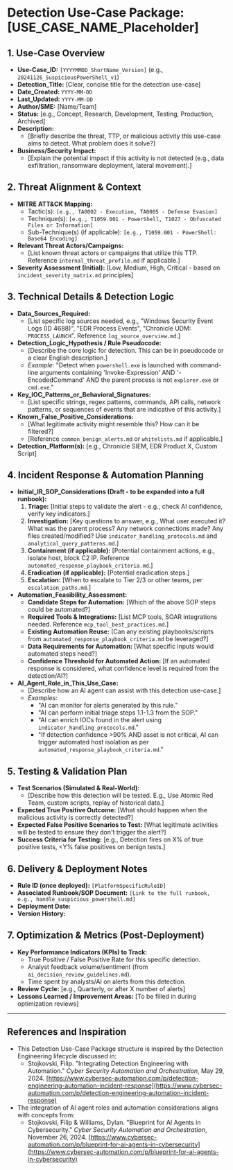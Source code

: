 # Detection Use-Case Package: [USE_CASE_NAME_Placeholder]

## 1. Use-Case Overview

-   **Use-Case_ID:** `[YYYYMMDD_ShortName_Version]` (e.g., `20241126_SuspiciousPowerShell_v1`)
-   **Detection_Title:** [Clear, concise title for the detection use-case]
-   **Date_Created:** `YYYY-MM-DD`
-   **Last_Updated:** `YYYY-MM-DD`
-   **Author/SME:** [Name/Team]
-   **Status:** [e.g., Concept, Research, Development, Testing, Production, Archived]
-   **Description:**
    -   [Briefly describe the threat, TTP, or malicious activity this use-case aims to detect. What problem does it solve?]
-   **Business/Security Impact:**
    -   [Explain the potential impact if this activity is not detected (e.g., data exfiltration, ransomware deployment, lateral movement).]

## 2. Threat Alignment & Context

-   **MITRE ATT&CK Mapping:**
    -   Tactic(s): `[e.g., TA0002 - Execution, TA0005 - Defense Evasion]`
    -   Technique(s): `[e.g., T1059.001 - PowerShell, T1027 - Obfuscated Files or Information]`
    -   Sub-Technique(s) (if applicable): `[e.g., T1059.001 - PowerShell: Base64 Encoding]`
-   **Relevant Threat Actors/Campaigns:**
    -   [List known threat actors or campaigns that utilize this TTP. Reference `internal_threat_profile.md` if applicable.]
-   **Severity Assessment (Initial):** [Low, Medium, High, Critical - based on `incident_severity_matrix.md` principles]

## 3. Technical Details & Detection Logic

-   **Data_Sources_Required:**
    -   [List specific log sources needed, e.g., "Windows Security Event Logs (ID 4688)", "EDR Process Events", "Chronicle UDM: `PROCESS_LAUNCH`". Reference `log_source_overview.md`.]
-   **Detection_Logic_Hypothesis / Rule Pseudocode:**
    -   [Describe the core logic for detection. This can be in pseudocode or a clear English description.]
    -   *Example:* "Detect when `powershell.exe` is launched with command-line arguments containing 'Invoke-Expression' AND '-EncodedCommand' AND the parent process is not `explorer.exe` or `cmd.exe`."
-   **Key_IOC_Patterns_or_Behavioral_Signatures:**
    -   [List specific strings, regex patterns, commands, API calls, network patterns, or sequences of events that are indicative of this activity.]
-   **Known_False_Positive_Considerations:**
    -   [What legitimate activity might resemble this? How can it be filtered?]
    -   [Reference `common_benign_alerts.md` or `whitelists.md` if applicable.]
-   **Detection_Platform(s):** [e.g., Chronicle SIEM, EDR Product X, Custom Script]

## 4. Incident Response & Automation Planning

-   **Initial_IR_SOP_Considerations (Draft - to be expanded into a full runbook):**
    1.  **Triage:** [Initial steps to validate the alert - e.g., check AI confidence, verify key indicators.]
    2.  **Investigation:** [Key questions to answer, e.g., What user executed it? What was the parent process? Any network connections made? Any files created/modified? Use `indicator_handling_protocols.md` and `analytical_query_patterns.md`.]
    3.  **Containment (if applicable):** [Potential containment actions, e.g., isolate host, block C2 IP. Reference `automated_response_playbook_criteria.md`.]
    4.  **Eradication (if applicable):** [Potential eradication steps.]
    5.  **Escalation:** [When to escalate to Tier 2/3 or other teams, per `escalation_paths.md`.]
-   **Automation_Feasibility_Assessment:**
    -   **Candidate Steps for Automation:** [Which of the above SOP steps could be automated?]
    -   **Required Tools & Integrations:** [List MCP tools, SOAR integrations needed. Reference `mcp_tool_best_practices.md`.]
    -   **Existing Automation Reuse:** [Can any existing playbooks/scripts from `automated_response_playbook_criteria.md` be leveraged?]
    -   **Data Requirements for Automation:** [What specific inputs would automated steps need?]
    -   **Confidence Threshold for Automated Action:** [If an automated response is considered, what confidence level is required from the detection/AI?]
-   **AI_Agent_Role_in_This_Use_Case:**
    -   [Describe how an AI agent can assist with this detection use-case.]
    -   *Examples:*
        -   "AI can monitor for alerts generated by this rule."
        -   "AI can perform initial triage steps 1.1-1.3 from the SOP."
        -   "AI can enrich IOCs found in the alert using `indicator_handling_protocols.md`."
        -   "If detection confidence >90% AND asset is not critical, AI can trigger automated host isolation as per `automated_response_playbook_criteria.md`."

## 5. Testing & Validation Plan

-   **Test Scenarios (Simulated & Real-World):**
    -   [Describe how this detection will be tested. E.g., Use Atomic Red Team, custom scripts, replay of historical data.]
-   **Expected True Positive Outcome:** [What should happen when the malicious activity is correctly detected?]
-   **Expected False Positive Scenarios to Test:** [What legitimate activities will be tested to ensure they don't trigger the alert?]
-   **Success Criteria for Testing:** [e.g., Detection fires on X% of true positive tests, <Y% false positives on benign tests.]

## 6. Delivery & Deployment Notes

-   **Rule ID (once deployed):** `[PlatformSpecificRuleID]`
-   **Associated Runbook/SOP Document:** `[Link to the full runbook, e.g., handle_suspicious_powershell.md]`
-   **Deployment Date:**
-   **Version History:**

## 7. Optimization & Metrics (Post-Deployment)

-   **Key Performance Indicators (KPIs) to Track:**
    -   True Positive / False Positive Rate for this specific detection.
    -   Analyst feedback volume/sentiment (from `ai_decision_review_guidelines.md`).
    -   Time spent by analysts/AI on alerts from this detection.
-   **Review Cycle:** [e.g., Quarterly, or after X number of alerts]
-   **Lessons Learned / Improvement Areas:** [To be filled in during optimization reviews]

---
## References and Inspiration
- This Detection Use-Case Package structure is inspired by the Detection Engineering lifecycle discussed in:
    - Stojkovski, Filip. "Integrating Detection Engineering with Automation." *Cyber Security Automation and Orchestration*, May 29, 2024. [https://www.cybersec-automation.com/p/detection-engineering-automation-incident-response](https://www.cybersec-automation.com/p/detection-engineering-automation-incident-response)
- The integration of AI agent roles and automation considerations aligns with concepts from:
    - Stojkovski, Filip & Williams, Dylan. "Blueprint for AI Agents in Cybersecurity." *Cyber Security Automation and Orchestration*, November 26, 2024. [https://www.cybersec-automation.com/p/blueprint-for-ai-agents-in-cybersecurity](https://www.cybersec-automation.com/p/blueprint-for-ai-agents-in-cybersecurity)
